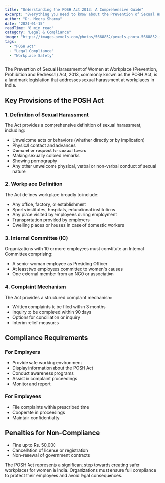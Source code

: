```yaml
---
title: "Understanding the POSH Act 2013: A Comprehensive Guide"
excerpt: "Everything you need to know about the Prevention of Sexual Harassment at Workplace Act 2013 and its implications for Indian organizations."
author: "Dr. Meera Sharma"
date: "2024-01-15"
readTime: "8 min read"
category: "Legal & Compliance"
image: "https://images.pexels.com/photos/5668852/pexels-photo-5668852.jpeg?auto=compress&cs=tinysrgb&w=1200"
tags:
  - "POSH Act"
  - "Legal Compliance"
  - "Workplace Safety"
---
```


The Prevention of Sexual Harassment of Women at Workplace (Prevention, Prohibition and Redressal) Act, 2013, commonly known as the POSH Act, is a landmark legislation that addresses sexual harassment at workplaces in India.

## Key Provisions of the POSH Act

### 1. Definition of Sexual Harassment
The Act provides a comprehensive definition of sexual harassment, including:
- Unwelcome acts or behaviors (whether directly or by implication)
- Physical contact and advances
- Demand or request for sexual favors
- Making sexually colored remarks
- Showing pornography
- Any other unwelcome physical, verbal or non-verbal conduct of sexual nature

### 2. Workplace Definition
The Act defines workplace broadly to include:
- Any office, factory, or establishment
- Sports institutes, hospitals, educational institutions
- Any place visited by employees during employment
- Transportation provided by employers
- Dwelling places or houses in case of domestic workers

### 3. Internal Committee (IC)
Organizations with 10 or more employees must constitute an Internal Committee comprising:
- A senior woman employee as Presiding Officer
- At least two employees committed to women's causes
- One external member from an NGO or association

### 4. Complaint Mechanism
The Act provides a structured complaint mechanism:
- Written complaints to be filed within 3 months
- Inquiry to be completed within 90 days
- Options for conciliation or inquiry
- Interim relief measures

## Compliance Requirements

### For Employers
- Provide safe working environment
- Display information about the POSH Act
- Conduct awareness programs
- Assist in complaint proceedings
- Monitor and report

### For Employees
- File complaints within prescribed time
- Cooperate in proceedings
- Maintain confidentiality

## Penalties for Non-Compliance
- Fine up to Rs. 50,000
- Cancellation of license or registration
- Non-renewal of government contracts

The POSH Act represents a significant step towards creating safer workplaces for women in India. Organizations must ensure full compliance to protect their employees and avoid legal consequences.
